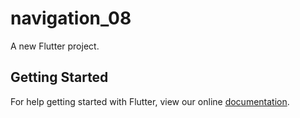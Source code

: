 # navigation_08

A new Flutter project.

## Getting Started

For help getting started with Flutter, view our online
[documentation](https://flutter.io/).
